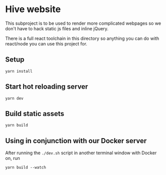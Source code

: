 # Hive website

This subproject is to be used to render more complicated webpages so we don't have to hack static js files and inline jQuery.

There is a full react toolchain in this directory so anything you can do with react/node you can
use this project for.

## Setup
```
yarn install
```

## Start hot reloading server
```
yarn dev
```

## Build static assets
```
yarn build
```

## Using in conjunction with our Docker server
After running the `./dev.sh` script in another terminal window with Docker on, run
```
yarn build --watch
```